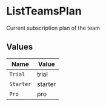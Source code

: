 # ListTeamsPlan

Current subscription plan of the team


## Values

| Name      | Value     |
| --------- | --------- |
| `Trial`   | trial     |
| `Starter` | starter   |
| `Pro`     | pro       |